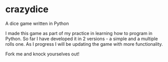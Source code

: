 # crazydice
A dice game written in Python

I made this game as part of my practice in learning how to program in Python. 
So far I have developed it in 2 versions - a simple and a multiple rolls one. 
As I progress I will be updating the game with more functionality.

Fork me and knock yourselves out!
